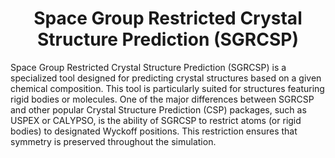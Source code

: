 <h1 align="center">Space Group Restricted Crystal Structure Prediction (SGRCSP)</h1>

</h4>
Space Group Restricted Crystal Structure Prediction (SGRCSP) is a specialized tool designed for predicting crystal structures based on a given chemical composition. This tool is particularly suited for structures featuring rigid bodies or molecules. One of the major differences between SGRCSP and other popular Crystal Structure Prediction (CSP) packages, such as USPEX or CALYPSO, is the ability of SGRCSP to restrict atoms (or rigid bodies) to designated Wyckoff positions. This restriction ensures that symmetry is preserved throughout the simulation.

